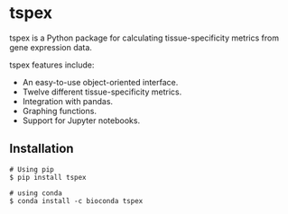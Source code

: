 # tspex

tspex is a Python package for calculating tissue-specificity metrics from gene expression data.

tspex features include:
  - An easy-to-use object-oriented interface.
  - Twelve different tissue-specificity metrics.
  - Integration with pandas.
  - Graphing functions.
  - Support for Jupyter notebooks.

## Installation

```
# Using pip
$ pip install tspex

# using conda
$ conda install -c bioconda tspex
```
